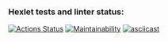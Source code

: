 ### Hexlet tests and linter status:
[![Actions Status](https://github.com/SickJoke282/java-project-61/workflows/hexlet-check/badge.svg)](https://github.com/SickJoke282/java-project-61/actions)
[![Maintainability](https://api.codeclimate.com/v1/badges/4d880fe19c93cbfc80cf/maintainability)](https://codeclimate.com/github/SickJoke282/java-project-61/maintainability)
[![asciicast](https://asciinema.org/a/7HimJyJQi7jBs8i0NDGRIdgMg.svg)](https://asciinema.org/a/7HimJyJQi7jBs8i0NDGRIdgMg)
